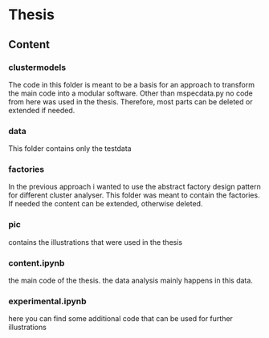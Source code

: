 # Thesis

## Content

### clustermodels

The code in this folder is meant to be a basis for an approach to transform the main code into a modular software. Other than mspecdata.py no code from here was used in the thesis. Therefore, most parts can be deleted or extended if needed.

### data

This folder contains only the testdata

### factories

In the previous approach i wanted to use the abstract factory design pattern for different cluster analyser. This folder was meant to contain the factories. If needed the content can be extended, otherwise deleted.

### pic

contains the illustrations that were used in the thesis

### content.ipynb

the main code of the thesis. the data analysis mainly happens in this data.

### experimental.ipynb

here you can find some additional code that can be used for further illustrations